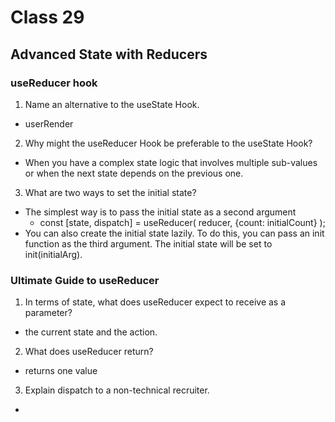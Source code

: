 # Class 29

## Advanced State with Reducers

### useReducer hook

1. Name an alternative to the useState Hook.

- userRender

2. Why might the useReducer Hook be preferable to the useState Hook?

- When you have a complex state logic that involves multiple sub-values or when the next state depends on the previous one.

3. What are two ways to set the initial state?

- The simplest way is to pass the initial state as a second argument
  - const [state, dispatch] = useReducer(
    reducer,
    {count: initialCount}
    );
- You can also create the initial state lazily. To do this, you can pass an init function as the third argument. The initial state will be set to init(initialArg).

### Ultimate Guide to useReducer

1. In terms of state, what does useReducer expect to receive as a parameter?

- the current state and the action.

2. What does useReducer return?

- returns one value

3. Explain dispatch to a non-technical recruiter.

-
